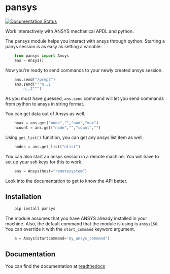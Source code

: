 # pansys

[![Documentation Status](//readthedocs.org/projects/pansys/badge/?version=latest)](https://pansys.readthedocs.io/en/latest/?badge=latest)

Work interactively with ANSYS mechanical APDL and python.

The pansys module helps you interact with ansys through python. Starting a
panys session is as easy as setting a variable.

```python
    from pansys import Ansys
    ans = Ansys()
```

Now you're ready to send commands to your newly created ansys session.

```python
    ans.send("/prep7")
    ans.send("""n,,1
        n,,2""")
```

As you must have guessed, ``ans.send`` command will let you send commands
from python to ansys in string format.

You can get data out of Ansys as well.

```python
    nmax = ans.get("node","","num","max")
    ncount = ans.get("node","","count","")
```

Using ``get_list()`` function, you can get any ansys list item as well.

```python
    nodes = ans.get_list("nlist")
```

You can also start an ansys session in a remote machine. You will have to set up your ssh keys for this to work.

```python
    ans = Ansys(host="remotesystem")
```

Look into the documentation to get to know the API better.

## Installation

```sh
    pip install pansys
```

The module assumes that you have ANSYS already installed in your machine. Also, the default command that the module is using
is ``ansys150``. You can override it with the ``start_command`` keyword argument.

```python
    a = Ansys(startcommand='my_ansys_command')
```

## Documentation

You can find the documentation at [readthedocs](https://pansys.readthedocs.io/en/latest/index.html)
